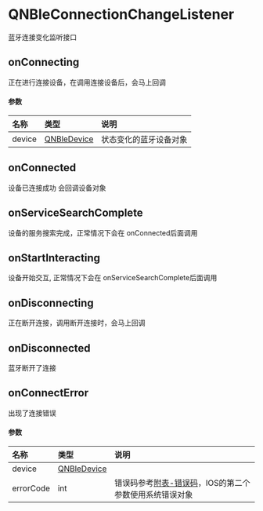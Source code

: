 # QNBleConnectionChangeListener

蓝牙连接变化监听接口


## onConnecting

正在进行连接设备，在调用连接设备后，会马上回调

#### 参数

|名称|类型|说明|
|:--|:--|:--|
|device| [QNBleDevice](./QNBleDevice.md)| 状态变化的蓝牙设备对象|

## onConnected

设备已连接成功
会回调设备对象

## onServiceSearchComplete

设备的服务搜索完成，正常情况下会在 onConnected后面调用

## onStartInteracting

设备开始交互, 正常情况下会在 onServiceSearchComplete后面调用

## onDisconnecting

正在断开连接，调用断开连接时，会马上回调


## onDisconnected

蓝牙断开了连接

## onConnectError

出现了连接错误

#### 参数

|名称|类型|说明|
|:--|:--|:--|
|device|[QNBleDevice](./QNBleDevice.md)| | 蓝牙设备对象|
|errorCode|int | 错误码参考[附表-错误码](../attouched_list/error_code.md)，IOS的第二个参数使用系统错误对象|

